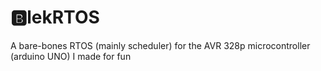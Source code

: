 # :b:lekRTOS
A bare-bones RTOS (mainly scheduler) for the AVR 328p microcontroller (arduino UNO) I made for fun

